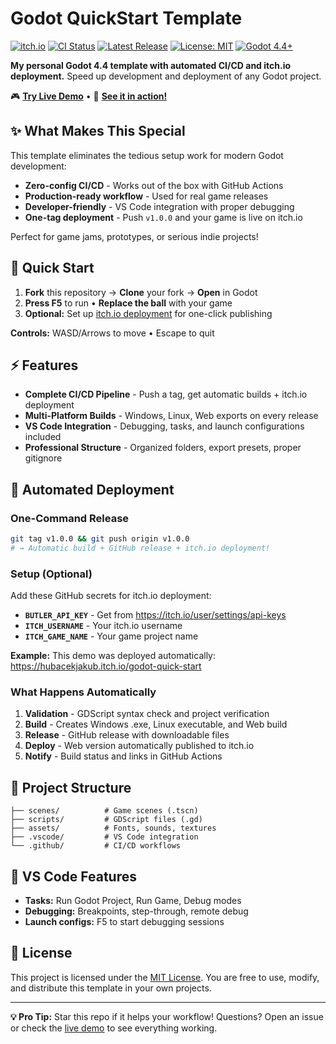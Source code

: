 
# Godot QuickStart Template

[![itch.io](https://img.shields.io/badge/itch.io-Live%20Demo-3eff6a?logo=itch.io)](https://hubacekjakub.itch.io/godot-quick-start)
[![CI Status](https://github.com/hubacekjakub/Godot-QuickStart/actions/workflows/quick-validation.yml/badge.svg)](https://github.com/hubacekjakub/Godot-QuickStart/actions/workflows/quick-validation.yml)
[![Latest Release](https://img.shields.io/badge/GitHub-Release-blue?logo=github)](https://github.com/hubacekjakub/Godot-QuickStart/releases/latest)
[![License: MIT](https://img.shields.io/badge/License-MIT-yellow.svg)](https://github.com/hubacekjakub/Godot-QuickStart/blob/main/LICENSE)
[![Godot 4.4+](https://img.shields.io/badge/Godot-4.4%2B-blue)](https://godotengine.org/)

**My personal Godot 4.4 template with automated CI/CD and itch.io deployment.** Speed up development and deployment of any Godot project.

🎮 **[Try Live Demo](https://hubacekjakub.itch.io/godot-quick-start)** • 📖 **[See it in action!](https://hubacekjakub.itch.io/godot-quick-start)**

## ✨ What Makes This Special

This template eliminates the tedious setup work for modern Godot development:
- **Zero-config CI/CD** - Works out of the box with GitHub Actions
- **Production-ready workflow** - Used for real game releases
- **Developer-friendly** - VS Code integration with proper debugging
- **One-tag deployment** - Push `v1.0.0` and your game is live on itch.io

Perfect for game jams, prototypes, or serious indie projects!

## 🚀 Quick Start

1. **Fork** this repository → **Clone** your fork → **Open** in Godot
2. **Press F5** to run • **Replace the ball** with your game
3. **Optional:** Set up [itch.io deployment](#-automated-deployment) for one-click publishing

**Controls:** WASD/Arrows to move • Escape to quit

## ⚡ Features

- **Complete CI/CD Pipeline** - Push a tag, get automatic builds + itch.io deployment
- **Multi-Platform Builds** - Windows, Linux, Web exports on every release
- **VS Code Integration** - Debugging, tasks, and launch configurations included
- **Professional Structure** - Organized folders, export presets, proper gitignore

## 🤖 Automated Deployment

### One-Command Release
```bash
git tag v1.0.0 && git push origin v1.0.0
# → Automatic build + GitHub release + itch.io deployment!
```

### Setup (Optional)
Add these GitHub secrets for itch.io deployment:
- **`BUTLER_API_KEY`** - Get from https://itch.io/user/settings/api-keys
- **`ITCH_USERNAME`** - Your itch.io username
- **`ITCH_GAME_NAME`** - Your game project name

**Example:** This demo was deployed automatically: https://hubacekjakub.itch.io/godot-quick-start

### What Happens Automatically
1. **Validation** - GDScript syntax check and project verification
2. **Build** - Creates Windows .exe, Linux executable, and Web build
3. **Release** - GitHub release with downloadable files
4. **Deploy** - Web version automatically published to itch.io
5. **Notify** - Build status and links in GitHub Actions

## 📁 Project Structure

```
├── scenes/          # Game scenes (.tscn)
├── scripts/         # GDScript files (.gd)
├── assets/          # Fonts, sounds, textures
├── .vscode/         # VS Code integration
└── .github/         # CI/CD workflows
```

## 🔧 VS Code Features

- **Tasks:** Run Godot Project, Run Game, Debug modes
- **Debugging:** Breakpoints, step-through, remote debug
- **Launch configs:** F5 to start debugging sessions

## 📝 License

This project is licensed under the [MIT License](LICENSE).
You are free to use, modify, and distribute this template in your own projects.

---

**💡 Pro Tip:** Star this repo if it helps your workflow! Questions? Open an issue or check the [live demo](https://hubacekjakub.itch.io/godot-quick-start) to see everything working.
